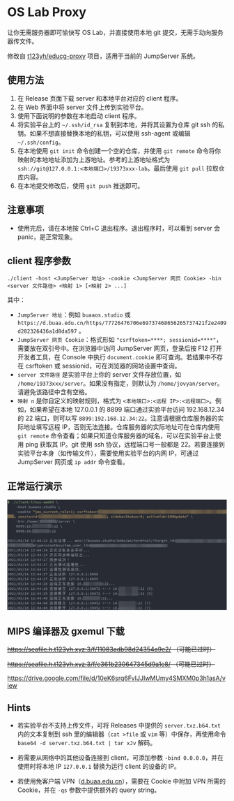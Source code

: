 # OS Lab Proxy
让你无需服务器即可愉快写 OS Lab，并直接使用本地 git 提交，无需手动向服务器传文件。

修改自 [t123yh/educg-proxy](https://github.com/t123yh/educg-proxy) 项目，适用于当前的 JumpServer 系统。

## 使用方法
1. 在 Release 页面下载 server 和本地平台对应的 client 程序。
2. 在 Web 界面中将 server 文件上传到实验平台。
3. 使用下面说明的参数在本地启动 client 程序。
4. 将实验平台上的 `~/.ssh/id_rsa` 复制到本地，并将其设置为仓库 git ssh 的私钥。如果不想直接替换本地的私钥，可以使用 ssh-agent 或编辑 `~/.ssh/config`。
5. 在本地使用 `git init` 命令创建一个空的仓库，并使用 `git remote` 命令将你映射的本地地址添加为上游地址。参考的上游地址格式为 `ssh://git@127.0.0.1:<本地端口>/19373xxx-lab`。最后使用 `git pull` 拉取仓库内容。
6. 在本地提交修改后，使用 `git push` 推送即可。

## 注意事项

* 使用完后，请在本地按 Ctrl+C 退出程序。退出程序时，可以看到 server 会 panic，是正常现象。

## client 程序参数
`./client -host <JumpServer 地址> -cookie <JumpServer 网页 Cookie> -bin <server 文件路径> <映射 1> [<映射 2> ...]`

其中：
* `JumpServer 地址`：例如 `buaaos.studio` 或 `https://d.buaa.edu.cn/https/77726476706e69737468656265737421f2e2409d282326436a1d8da597` 。
* `JumpServer 网页 Cookie`：格式形如 `"csrftoken=****; sessionid=****"`，需要放在双引号中。在浏览器中访问 JumpServer 网页，登录后按 F12 打开开发者工具，在 Console 中执行 `document.cookie` 即可查询。若结果中不存在 csrftoken 或 sessionid，可在浏览器的网站设置中查询。
* `server 文件路径` 是实验平台上你的 server 文件存放位置，如 `/home/19373xxx/server`。如果没有指定，则默认为 `/home/jovyan/server`。请避免该路径中含有空格。
* `映射 n` 是你自定义的映射规则，格式为 `<本地端口>:<远程 IP>:<远程端口>`。例如，如果希望在本地 127.0.0.1 的 8899 端口通过实验平台访问 192.168.12.34 的 22 端口，则可以写 `8899:192.168.12.34:22`。注意请根据仓库服务器的实际地址填写远程 IP，否则无法连接。仓库服务器的实际地址可在仓库内使用 `git remote` 命令查看；如果只知道仓库服务器的域名，可以在实验平台上使用 ping 获取其 IP。git 使用 ssh 协议，远程端口号一般都是 22。若要连接到实验平台本身（如传输文件），需要使用实验平台的内网 IP，可通过 JumpServer 网页或 `ip addr` 命令查看。

## 正常运行演示
![演示截图](imgs/demo2.png)

## MIPS 编译器及 gxemul 下载
~~https://seafile.h.t123yh.xyz:3/f/11083adb98d24354a9e2/ （可能已过时）~~

~~https://seafile.h.t123yh.xyz:3/f/c361b230647345d9a1c8/ （可能已过时）~~

https://drive.google.com/file/d/10eK6srq6FvIJJIwMUmy4SMXM0p3h1asA/view

## Hints

- 若实验平台不支持上传文件，可将 Releases 中提供的 `server.txz.b64.txt` 内的文本复制到 ssh 里的编辑器（`cat >file` 或 `vim` 等）中保存，再使用命令 `base64 -d server.txz.b64.txt | tar xJv` 解码。

- 若需要从网络中的其他设备连接到 client，可添加参数 `-bind 0.0.0.0`，并在使用时将本地 IP `127.0.0.1` 替换为运行 client 的设备的 IP。

- 若使用免客户端 VPN（[d.buaa.edu.cn](https://d.buaa.edu.cn)），需要在 Cookie 中附加 VPN 所需的 Cookie，并在 `-qs` 参数中提供额外的 query string。
